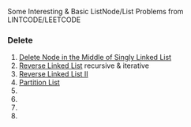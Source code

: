 Some Interesting & Basic ListNode/List Problems from LINTCODE/LEETCODE

### Delete
1. [Delete Node in the Middle of Singly Linked List](http://www.lintcode.com/en/problem/delete-node-in-the-middle-of-singly-linked-list/)
2. [Reverse Linked List](http://www.lintcode.com/en/problem/reverse-linked-list/) recursive & iterative
3. [Reverse Linked List II](http://www.lintcode.com/en/problem/reverse-linked-list-ii/)
4. [Partition List](http://www.lintcode.com/en/problem/partition-list/)
5. []()
6. []()
7. []()
8. []()